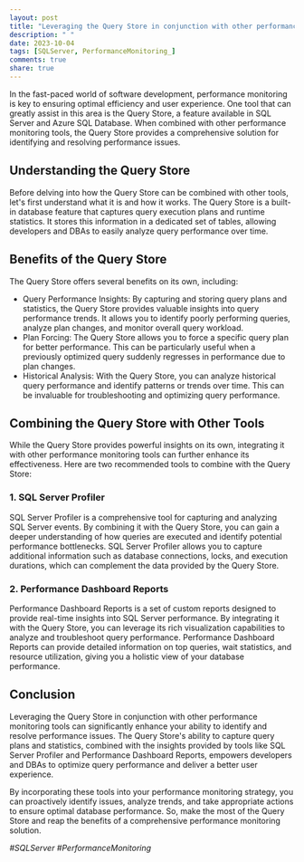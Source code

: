 ```yaml
---
layout: post
title: "Leveraging the Query Store in conjunction with other performance monitoring tools"
description: " "
date: 2023-10-04
tags: [SQLServer, PerformanceMonitoring_]
comments: true
share: true
---
```


In the fast-paced world of software development, performance monitoring is key to ensuring optimal efficiency and user experience. One tool that can greatly assist in this area is the Query Store, a feature available in SQL Server and Azure SQL Database. When combined with other performance monitoring tools, the Query Store provides a comprehensive solution for identifying and resolving performance issues.

## Understanding the Query Store

Before delving into how the Query Store can be combined with other tools, let's first understand what it is and how it works. The Query Store is a built-in database feature that captures query execution plans and runtime statistics. It stores this information in a dedicated set of tables, allowing developers and DBAs to easily analyze query performance over time.

## Benefits of the Query Store

The Query Store offers several benefits on its own, including:

- Query Performance Insights: By capturing and storing query plans and statistics, the Query Store provides valuable insights into query performance trends. It allows you to identify poorly performing queries, analyze plan changes, and monitor overall query workload.
- Plan Forcing: The Query Store allows you to force a specific query plan for better performance. This can be particularly useful when a previously optimized query suddenly regresses in performance due to plan changes.
- Historical Analysis: With the Query Store, you can analyze historical query performance and identify patterns or trends over time. This can be invaluable for troubleshooting and optimizing query performance.

## Combining the Query Store with Other Tools

While the Query Store provides powerful insights on its own, integrating it with other performance monitoring tools can further enhance its effectiveness. Here are two recommended tools to combine with the Query Store:

### 1. SQL Server Profiler

SQL Server Profiler is a comprehensive tool for capturing and analyzing SQL Server events. By combining it with the Query Store, you can gain a deeper understanding of how queries are executed and identify potential performance bottlenecks. SQL Server Profiler allows you to capture additional information such as database connections, locks, and execution durations, which can complement the data provided by the Query Store.

### 2. Performance Dashboard Reports

Performance Dashboard Reports is a set of custom reports designed to provide real-time insights into SQL Server performance. By integrating it with the Query Store, you can leverage its rich visualization capabilities to analyze and troubleshoot query performance. Performance Dashboard Reports can provide detailed information on top queries, wait statistics, and resource utilization, giving you a holistic view of your database performance.

## Conclusion

Leveraging the Query Store in conjunction with other performance monitoring tools can significantly enhance your ability to identify and resolve performance issues. The Query Store's ability to capture query plans and statistics, combined with the insights provided by tools like SQL Server Profiler and Performance Dashboard Reports, empowers developers and DBAs to optimize query performance and deliver a better user experience.

By incorporating these tools into your performance monitoring strategy, you can proactively identify issues, analyze trends, and take appropriate actions to ensure optimal database performance. So, make the most of the Query Store and reap the benefits of a comprehensive performance monitoring solution.

_#SQLServer #PerformanceMonitoring_